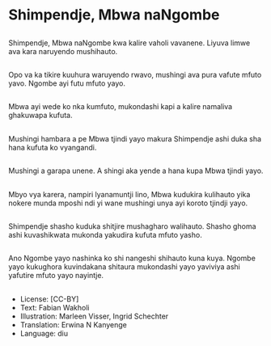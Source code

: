 # Shimpendje, Mbwa naNgombe

##
Shimpendje, Mbwa naNgombe kwa kalire vaholi vavanene. Liyuva limwe ava kara naruyendo mushihauto.

##
Opo va ka tikire kuuhura waruyendo rwavo, mushingi ava pura vafute mfuto yavo. Ngombe ayi futu mfuto yayo.

##
Mbwa ayi wede ko nka kumfuto, mukondashi kapi a kalire namaliva ghakuwapa kufuta.

##
Mushingi hambara a pe Mbwa tjindi yayo makura Shimpendje ashi duka sha hana kufuta ko vyangandi.

##
Mushingi a garapa unene. A shingi aka yende a hana kupa Mbwa tjindi yayo.

##
Mbyo vya karera, nampiri lyanamuntji lino, Mbwa kudukira kulihauto yika nokere munda mposhi ndi yi wane mushingi unya ayi koroto tjindji yayo.

##
Shimpendje shasho kuduka shitjire mushagharo walihauto. Shasho ghoma ashi kuvashikwata mukonda yakudira kufuta mfuto yasho.

##
Ano Ngombe yayo nashinka ko shi nangeshi shihauto kuna kuya. Ngombe yayo kukughora kuvindakana shitaura mukondashi yayo yaviviya ashi yafutire mfuto yayo nayintje.

##
* License: [CC-BY]
* Text: Fabian Wakholi
* Illustration: Marleen Visser, Ingrid Schechter
* Translation: Erwina N Kanyenge
* Language: diu
